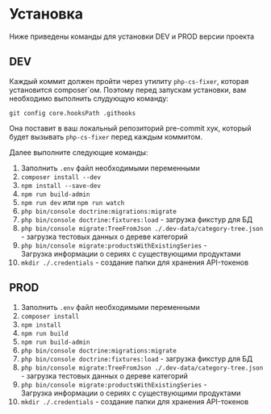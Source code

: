 # Установка
Ниже приведены команды для установки DEV и PROD версии проекта

## DEV
Каждый коммит должен пройти через утилиту `php-cs-fixer`, которая установится composer\`ом.
Поэтому перед запускам установки, вам необходимо выполнить слудующую команду:  
  
`git config core.hooksPath .githooks`  
  
Она поставит в ваш локальный репозиторий pre-commit хук, который будет вызывать `php-cs-fixer` перед каждым коммитом.  
  
Далее выполните следующие команды:
1. Заполнить `.env` файл необходимыми переменными
2. `composer install --dev`
3. `npm install --save-dev`
4. `npm run build-admin`
5. `npm run dev` или `npm run watch`
6. `php bin/console doctrine:migrations:migrate`
7. `php bin/console doctrine:fixtures:load` - загрузка фикстур для БД
8. `php bin/console migrate:TreeFromJson ./.dev-data/category-tree.json`  
    \- загрузка тестовых данных о дереве категорий
9. `php bin/console migrate:productsWithExistingSeries` -  
    Загрузка информации о сериях с существующими продуктами
10. `mkdir ./.credentials` - создание папки для хранения API-токенов

## PROD

1. Заполнить `.env` файл необходимыми переменными
2. `composer install`
3. `npm install`
4. `npm run build`
5. `npm run build-admin`
6. `php bin/console doctrine:migrations:migrate`
7. `php bin/console doctrine:fixtures:load` - загрузка фикстур для БД
8. `php bin/console migrate:TreeFromJson ./.dev-data/category-tree.json`  
    \- загрузка тестовых данных о дереве категорий
9.  `php bin/console migrate:productsWithExistingSeries` -  
    Загрузка информации о сериях с существующими продуктами
10. `mkdir ./.credentials` - создание папки для хранения API-токенов